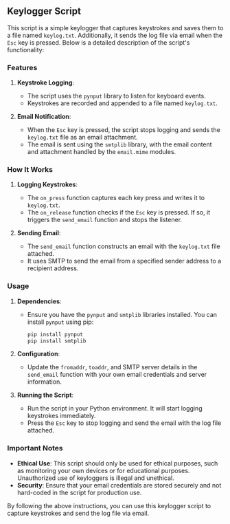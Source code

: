 ## Keylogger Script

This script is a simple keylogger that captures keystrokes and saves them to a file named `keylog.txt`. Additionally, it sends the log file via email when the `Esc` key is pressed. Below is a detailed description of the script's functionality:

### Features

1. **Keystroke Logging**:
   - The script uses the `pynput` library to listen for keyboard events.
   - Keystrokes are recorded and appended to a file named `keylog.txt`.

2. **Email Notification**:
   - When the `Esc` key is pressed, the script stops logging and sends the `keylog.txt` file as an email attachment.
   - The email is sent using the `smtplib` library, with the email content and attachment handled by the `email.mime` modules.

### How It Works

1. **Logging Keystrokes**:
   - The `on_press` function captures each key press and writes it to `keylog.txt`.
   - The `on_release` function checks if the `Esc` key is pressed. If so, it triggers the `send_email` function and stops the listener.

2. **Sending Email**:
   - The `send_email` function constructs an email with the `keylog.txt` file attached.
   - It uses SMTP to send the email from a specified sender address to a recipient address.

### Usage

1. **Dependencies**:
   - Ensure you have the `pynput` and `smtplib` libraries installed. You can install `pynput` using pip:
     ```sh
     pip install pynput
     pip install smtplib
     ```

2. **Configuration**:
   - Update the `fromaddr`, `toaddr`, and SMTP server details in the `send_email` function with your own email credentials and server information.

3. **Running the Script**:
   - Run the script in your Python environment. It will start logging keystrokes immediately.
   - Press the `Esc` key to stop logging and send the email with the log file attached.

### Important Notes

- **Ethical Use**: This script should only be used for ethical purposes, such as monitoring your own devices or for educational purposes. Unauthorized use of keyloggers is illegal and unethical.
- **Security**: Ensure that your email credentials are stored securely and not hard-coded in the script for production use.

By following the above instructions, you can use this keylogger script to capture keystrokes and send the log file via email.
